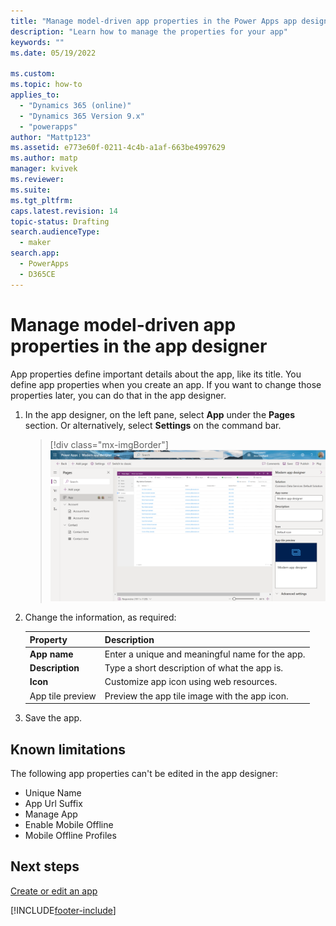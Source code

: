 ```yaml
---
title: "Manage model-driven app properties in the Power Apps app designer | MicrosoftDocs"
description: "Learn how to manage the properties for your app"
keywords: ""
ms.date: 05/19/2022

ms.custom: 
ms.topic: how-to
applies_to:
  - "Dynamics 365 (online)"
  - "Dynamics 365 Version 9.x"
  - "powerapps"
author: "Mattp123"
ms.assetid: e773e60f-0211-4c4b-a1af-663be4997629
ms.author: matp
manager: kvivek
ms.reviewer: 
ms.suite: 
ms.tgt_pltfrm: 
caps.latest.revision: 14
topic-status: Drafting
search.audienceType: 
  - maker
search.app: 
  - PowerApps
  - D365CE
---
```


# Manage model-driven app properties in the app designer

App properties define important details about the app, like its title. You define app properties when you create an app. If you want to change those properties later, you can do that in the app designer.  
  
1. In the app designer, on the left pane, select **App** under the **Pages** section. Or alternatively, select **Settings** on the command bar.

    > [!div class="mx-imgBorder"]
    > ![App designer Properties pane](media/model-driven-app-properties.png "App designer Properties pane")  
  
2. Change the information, as required:

    |Property|Description|  
    |--------------|-----------------|
    |**App name**|Enter a unique and meaningful name for the app.|  
    |**Description**|Type a short description of what the app is.|  
    | **Icon** | Customize app icon using web resources. |
    | App tile preview| Preview the app tile image with the app icon. |

3. Save the app.  

## Known limitations

The following app properties can't be edited in the app designer:

- Unique Name
- App Url Suffix
- Manage App
- Enable Mobile Offline
- Mobile Offline Profiles

## Next steps

[Create or edit an app](create-edit-app.md)

[!INCLUDE[footer-include](../../includes/footer-banner.md)]
